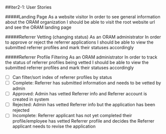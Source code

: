 ##iter2-1: User Stories

#####Landing Page
	As a website visitor 
	In order to see general information about the ORAM organization
	I should be able to visit the root website url and see the ORAM landing page

#####Referrer Vetting (changing status)
	As an ORAM administrator
	In order to approve or reject the referrer applications
	I should be able to view the submitted referrer profiles and mark their statuses accordingly


#####Referrer Profile Filtering
	As an ORAM administrator
	In order to track the status of referrer profiles being vetted
	I should be able to view the submitted referrer profiles and mark their statuses accordingly

- [ ] Can filter/sort index of referrer profiles by status
- [ ] Complete: Referrer has submitted information and needs to be vetted by admin
- [ ] Approved: Admin has vetted Referrer info and Referrer account is created in system
- [ ] Rejected: Admin has vetted Referrer info but the application has been rejected
- [ ] Incomplete: Referrer applicant has not yet completed their profile/employee has vetted Referrer profile and decides the Referrer applicant needs to revise the application